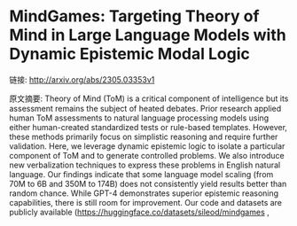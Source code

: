 # MindGames: Targeting Theory of Mind in Large Language Models with Dynamic Epistemic Modal Logic

链接: http://arxiv.org/abs/2305.03353v1

原文摘要:
Theory of Mind (ToM) is a critical component of intelligence but its
assessment remains the subject of heated debates. Prior research applied human
ToM assessments to natural language processing models using either
human-created standardized tests or rule-based templates. However, these
methods primarily focus on simplistic reasoning and require further validation.
Here, we leverage dynamic epistemic logic to isolate a particular component of
ToM and to generate controlled problems. We also introduce new verbalization
techniques to express these problems in English natural language. Our findings
indicate that some language model scaling (from 70M to 6B and 350M to 174B)
does not consistently yield results better than random chance. While GPT-4
demonstrates superior epistemic reasoning capabilities, there is still room for
improvement. Our code and datasets are publicly available
(https://huggingface.co/datasets/sileod/mindgames ,
